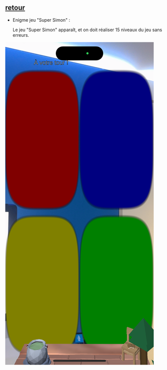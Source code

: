## [retour](/Ressources/Enigmes.md)

- Enigme jeu "Super Simon" :
  
  Le jeu "Super Simon" apparaît, et on doit réaliser 15 niveaux du jeu sans erreurs.

![](/Images/IMG_1556.PNG)
